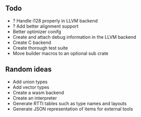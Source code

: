 ## Todo
+ ? Handle i128 properly in LLVM backend
+ ? Add better alignment support
+ Better optimizer conifg
+ Create and attach debug information in the LLVM backend
+ Create C backend
+ Create thorough test suite
+ Move builder macros to an optional sub crate

## Random ideas
+ Add union types
+ Add vector types
+ Create a wasm backend
+ Create an interpreter
+ Generate RTTI tables such as type names and layouts
+ Generate JSON representation of items for external tools